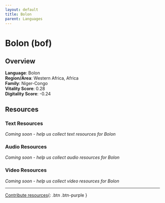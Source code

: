```yaml
---
layout: default
title: Bolon
parent: Languages
---
```


# Bolon (bof)

## Overview

**Language**: Bolon  
**Region/Area**: Western Africa, Africa  
**Family**: Niger-Congo  
**Vitality Score**: 0.28  
**Digitality Score**: -0.24  

## Resources

### Text Resources
*Coming soon - help us collect text resources for Bolon*

### Audio Resources
*Coming soon - help us collect audio resources for Bolon*

### Video Resources
*Coming soon - help us collect video resources for Bolon*

---

[Contribute resources](https://fairtrain.github.io/){: .btn .btn-purple }
